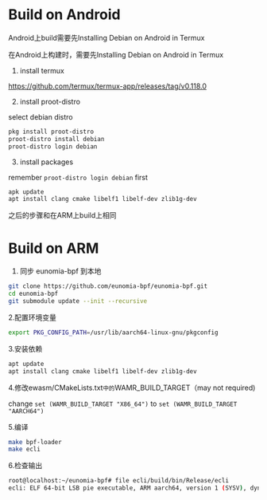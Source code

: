 # Build on  Android

Android上build需要先Installing Debian on Android in Termux 

在Android上构建时，需要先Installing Debian on Android in Termux 

1. install termux

https://github.com/termux/termux-app/releases/tag/v0.118.0

2. install proot-distro

select debian distro

```sh
pkg install proot-distro
proot-distro install debian
proot-distro login debian
```

3. install packages

remember `proot-distro login debian` first

```sh
apk update
apt install clang cmake libelf1 libelf-dev zlib1g-dev
```

之后的步骤和在ARM上build上相同



# Build on  ARM



1. 同步 eunomia-bpf 到本地

```sh
git clone https://github.com/eunomia-bpf/eunomia-bpf.git
cd eunomia-bpf
git submodule update --init --recursive
```

2.配置环境变量

```sh
export PKG_CONFIG_PATH=/usr/lib/aarch64-linux-gnu/pkgconfig
```

3.安装依赖

```sh
apt update
apt install clang cmake libelf1 libelf-dev zlib1g-dev
```

4.修改ewasm/CMakeLists.txt` 中的 `WAMR_BUILD_TARGET（may not required)

change `set (WAMR_BUILD_TARGET "X86_64")` to `set (WAMR_BUILD_TARGET "AARCH64")`

5.编译

```sh
make bpf-loader
make ecli
```

6.检查输出

```sh
root@localhost:~/eunomia-bpf# file ecli/build/bin/Release/ecli
ecli: ELF 64-bit LSB pie executable, ARM aarch64, version 1 (SYSV), dynamically linked, interpreter /lib/ld-linux-aarch64.so.1, BuildID[sha1]=eab42b79be75951e3a573aa7c61136239d35c868, for GNU/Linux 3.7.0, with debug_info, not stripped
```

